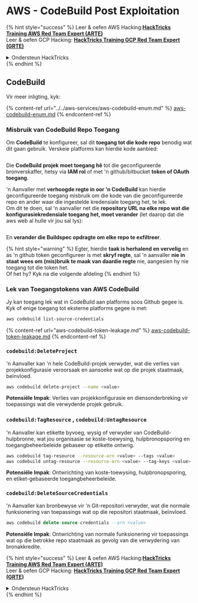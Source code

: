 # AWS - CodeBuild Post Exploitation

{% hint style="success" %}
Leer & oefen AWS Hacking:<img src="../../../../.gitbook/assets/image (1).png" alt="" data-size="line">[**HackTricks Training AWS Red Team Expert (ARTE)**](https://training.hacktricks.xyz/courses/arte)<img src="../../../../.gitbook/assets/image (1).png" alt="" data-size="line">\
Leer & oefen GCP Hacking: <img src="../../../../.gitbook/assets/image (2).png" alt="" data-size="line">[**HackTricks Training GCP Red Team Expert (GRTE)**<img src="../../../../.gitbook/assets/image (2).png" alt="" data-size="line">](https://training.hacktricks.xyz/courses/grte)

<details>

<summary>Ondersteun HackTricks</summary>

* Kyk na die [**subskripsie planne**](https://github.com/sponsors/carlospolop)!
* **Sluit aan by die** 💬 [**Discord groep**](https://discord.gg/hRep4RUj7f) of die [**telegram groep**](https://t.me/peass) of **volg** ons op **Twitter** 🐦 [**@hacktricks\_live**](https://twitter.com/hacktricks\_live)**.**
* **Deel hacking truuks deur PRs in te dien na die** [**HackTricks**](https://github.com/carlospolop/hacktricks) en [**HackTricks Cloud**](https://github.com/carlospolop/hacktricks-cloud) github repos.

</details>
{% endhint %}

## CodeBuild

Vir meer inligting, kyk:

{% content-ref url="../../aws-services/aws-codebuild-enum.md" %}
[aws-codebuild-enum.md](../../aws-services/aws-codebuild-enum.md)
{% endcontent-ref %}

### Misbruik van CodeBuild Repo Toegang

Om **CodeBuild** te konfigureer, sal dit **toegang tot die kode repo** benodig wat dit gaan gebruik. Verskeie platforms kan hierdie kode aanbied:

<figure><img src="../../../../.gitbook/assets/image (96).png" alt=""><figcaption></figcaption></figure>

Die **CodeBuild projek moet toegang hê** tot die geconfigureerde bronverskaffer, hetsy via **IAM rol** of met 'n github/bitbucket **token of OAuth toegang**.

'n Aanvaller met **verhoogde regte in oor 'n CodeBuild** kan hierdie geconfigureerde toegang misbruik om die kode van die geconfigureerde repo en ander waar die ingestelde kredensiale toegang het, te lek.\
Om dit te doen, sal 'n aanvaller net die **repository URL na elke repo wat die konfigurasiekredensiale toegang het, moet verander** (let daarop dat die aws web al hulle vir jou sal lys):

<figure><img src="../../../../.gitbook/assets/image (107).png" alt=""><figcaption></figcaption></figure>

En **verander die Buildspec opdragte om elke repo te exfiltreer**.

{% hint style="warning" %}
Egter, hierdie **taak is herhalend en vervelig** en as 'n github token geconfigureer is met **skryf regte**, sal 'n aanvaller **nie in staat wees om (mis)bruik te maak van daardie regte** nie, aangesien hy nie toegang tot die token het.\
Of het hy? Kyk na die volgende afdeling
{% endhint %}

### Lek van Toegangstokens van AWS CodeBuild

Jy kan toegang lek wat in CodeBuild aan platforms soos Github gegee is. Kyk of enige toegang tot eksterne platforms gegee is met:
```bash
aws codebuild list-source-credentials
```
{% content-ref url="aws-codebuild-token-leakage.md" %}
[aws-codebuild-token-leakage.md](aws-codebuild-token-leakage.md)
{% endcontent-ref %}

### `codebuild:DeleteProject`

'n Aanvaller kan 'n hele CodeBuild-projek verwyder, wat die verlies van projekkonfigurasie veroorsaak en aansoeke wat op die projek staatmaak, beïnvloed.
```bash
aws codebuild delete-project --name <value>
```
**Potensiële Impak**: Verlies van projekkonfigurasie en diensonderbreking vir toepassings wat die verwyderde projek gebruik.

### `codebuild:TagResource` , `codebuild:UntagResource`

'n Aanvaller kan etikette byvoeg, wysig of verwyder van CodeBuild-hulpbronne, wat jou organisasie se koste-toewysing, hulpbronopsporing en toegangbeheerbeleide gebaseer op etikette ontwrig.
```bash
aws codebuild tag-resource --resource-arn <value> --tags <value>
aws codebuild untag-resource --resource-arn <value> --tag-keys <value>
```
**Potensiële Impak**: Ontwrichting van koste-toewysing, hulpbronopsporing, en etiket-gebaseerde toegangbeheerbeleide.

### `codebuild:DeleteSourceCredentials`

'n Aanvaller kan bronbewyse vir 'n Git-repositori verwyder, wat die normale funksionering van toepassings wat op die repositori staatmaak, beïnvloed.
```sql
aws codebuild delete-source-credentials --arn <value>
```
**Potensiële Impak**: Ontwrichting van normale funksionering vir toepassings wat op die betrokke repo staatmaak as gevolg van die verwydering van bronakkredite.

{% hint style="success" %}
Leer & oefen AWS Hacking:<img src="../../../../.gitbook/assets/image (1).png" alt="" data-size="line">[**HackTricks Training AWS Red Team Expert (ARTE)**](https://training.hacktricks.xyz/courses/arte)<img src="../../../../.gitbook/assets/image (1).png" alt="" data-size="line">\
Leer & oefen GCP Hacking: <img src="../../../../.gitbook/assets/image (2).png" alt="" data-size="line">[**HackTricks Training GCP Red Team Expert (GRTE)**<img src="../../../../.gitbook/assets/image (2).png" alt="" data-size="line">](https://training.hacktricks.xyz/courses/grte)

<details>

<summary>Ondersteun HackTricks</summary>

* Kyk na die [**subskripsie planne**](https://github.com/sponsors/carlospolop)!
* **Sluit aan by die** 💬 [**Discord groep**](https://discord.gg/hRep4RUj7f) of die [**telegram groep**](https://t.me/peass) of **volg** ons op **Twitter** 🐦 [**@hacktricks\_live**](https://twitter.com/hacktricks\_live)**.**
* **Deel hacking truuks deur PRs in te dien na die** [**HackTricks**](https://github.com/carlospolop/hacktricks) en [**HackTricks Cloud**](https://github.com/carlospolop/hacktricks-cloud) github repos.

</details>
{% endhint %}
